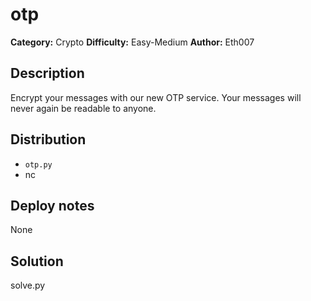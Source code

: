 # otp
**Category:** Crypto
**Difficulty:** Easy-Medium
**Author:** Eth007

## Description

Encrypt your messages with our new OTP service. Your messages will never again be readable to anyone.

## Distribution

- `otp.py`
- nc

## Deploy notes

None

## Solution

solve.py
